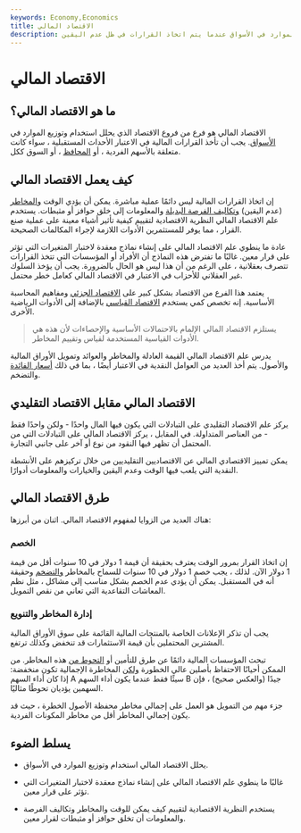 ```yaml
---
keywords: Economy,Economics
title: الاقتصاد المالي
description: يحلل الاقتصاد المالي استخدام وتوزيع الموارد في الأسواق عندما يتم اتخاذ القرارات في ظل عدم اليقين.
---
```


# الاقتصاد المالي
## ما هو الاقتصاد المالي؟

الاقتصاد المالي هو فرع من فروع الاقتصاد الذي يحلل استخدام وتوزيع الموارد في [الأسواق](/financial-market). يجب أن تأخذ القرارات المالية في الاعتبار الأحداث المستقبلية ، سواء كانت متعلقة بالأسهم الفردية ، أو [المحافظ](/portfolio) ، أو السوق ككل.

## كيف يعمل الاقتصاد المالي

إن اتخاذ القرارات المالية ليس دائمًا عملية مباشرة. يمكن أن يؤدي الوقت [والمخاطر](/risk) (عدم اليقين) [وتكاليف الفرصة البديلة](/opportunitycost) والمعلومات إلى خلق حوافز أو مثبطات. يستخدم علم الاقتصاد المالي النظرية الاقتصادية لتقييم كيفية تأثير أشياء معينة على عملية صنع القرار ، مما يوفر للمستثمرين الأدوات اللازمة لإجراء المكالمات الصحيحة.

عادة ما ينطوي علم الاقتصاد المالي على إنشاء نماذج معقدة لاختبار المتغيرات التي تؤثر على قرار معين. غالبًا ما تفترض هذه النماذج أن الأفراد أو المؤسسات التي تتخذ القرارات تتصرف بعقلانية ، على الرغم من أن هذا ليس هو الحال بالضرورة. يجب أن يؤخذ السلوك غير العقلاني للأحزاب في الاعتبار في الاقتصاد المالي كعامل خطر محتمل.

يعتمد هذا الفرع من الاقتصاد بشكل كبير على [الاقتصاد الجزئي](/microeconomics) ومفاهيم المحاسبة الأساسية. إنه تخصص كمي يستخدم [الاقتصاد القياسي](/econometrics) بالإضافة إلى الأدوات الرياضية الأخرى.

> يستلزم الاقتصاد المالي الإلمام بالاحتمالات الأساسية والإحصاءات لأن هذه هي الأدوات القياسية المستخدمة لقياس وتقييم المخاطر.

>

يدرس علم الاقتصاد المالي القيمة العادلة والمخاطر والعوائد وتمويل الأوراق المالية والأصول. يتم أخذ العديد من العوامل النقدية في الاعتبار أيضًا ، بما في ذلك [أسعار الفائدة](/interestrate) والتضخم.

## الاقتصاد المالي مقابل الاقتصاد التقليدي

يركز علم الاقتصاد التقليدي على التبادلات التي يكون فيها المال واحدًا - ولكن واحدًا فقط - من العناصر المتداولة. في المقابل ، يركز الاقتصاد المالي على التبادلات التي من المحتمل أن تظهر فيها النقود من نوع أو آخر على جانبي التجارة.

يمكن تمييز الاقتصادي المالي عن الاقتصاديين التقليديين من خلال تركيزهم على الأنشطة النقدية التي يلعب فيها الوقت وعدم اليقين والخيارات والمعلومات أدوارًا.

## طرق الاقتصاد المالي

هناك العديد من الزوايا لمفهوم الاقتصاد المالي. اثنان من أبرزها:

### الخصم

إن اتخاذ القرار بمرور الوقت يعترف بحقيقة أن قيمة 1 دولار في 10 سنوات أقل من قيمة 1 دولار الآن. لذلك ، يجب خصم 1 دولار في 10 سنوات للسماح بالمخاطر [والتضخم](/inflation) وحقيقة أنه في المستقبل. يمكن أن يؤدي عدم الخصم بشكل مناسب إلى مشاكل ، مثل نظم المعاشات التقاعدية التي تعاني من نقص التمويل.

### إدارة المخاطر والتنويع

يجب أن تذكر الإعلانات الخاصة بالمنتجات المالية القائمة على سوق الأوراق المالية المشترين المحتملين بأن قيمة الاستثمارات قد تنخفض وكذلك ترتفع.

تبحث المؤسسات المالية دائمًا عن طرق للتأمين أو [التحوط من](/hedge) هذه المخاطر. من الممكن أحيانًا الاحتفاظ بأصلين عالي الخطورة [ولكن](/asset) المخاطرة الإجمالية تكون منخفضة: إذا كان أداء السهم A سيئًا فقط عندما يكون أداء السهم B جيدًا (والعكس صحيح) ، فإن السهمين يؤديان تحوطًا مثاليًا.

جزء مهم من التمويل هو العمل على إجمالي مخاطر محفظة الأصول الخطرة ، حيث قد يكون إجمالي المخاطر أقل من مخاطر المكونات الفردية.

## يسلط الضوء

- يحلل الاقتصاد المالي استخدام وتوزيع الموارد في الأسواق.

- غالبًا ما ينطوي علم الاقتصاد المالي على إنشاء نماذج معقدة لاختبار المتغيرات التي تؤثر على قرار معين.

- يستخدم النظرية الاقتصادية لتقييم كيف يمكن للوقت والمخاطر وتكاليف الفرصة والمعلومات أن تخلق حوافز أو مثبطات لقرار معين.

